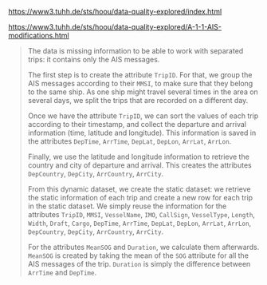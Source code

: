 https://www3.tuhh.de/sts/hoou/data-quality-explored/index.html

https://www3.tuhh.de/sts/hoou/data-quality-explored/A-1-1-AIS-modifications.html

> The data is missing information to be able to work with separated trips: it contains only the AIS messages.
>
> The first step is to create the attribute `TripID`. For that, we group the AIS messages according to their `MMSI`, to make sure that they belong to the same ship. As one ship might travel several times in the area on several days, we split the trips that are recorded on a different day.
>
> Once we have the attribute `TripID`, we can sort the values of each trip according to their timestamp, and collect the departure and arrival information (time, latitude and longitude). This information is saved in the attributes `DepTime`, `ArrTime`, `DepLat`, `DepLon`, `ArrLat`, `ArrLon`.
>
> Finally, we use the latitude and longitude information to retrieve the country and city of departure and arrival. This creates the attributes `DepCountry`, `DepCity`, `ArrCountry`, `ArrCity`.
>
> From this dynamic dataset, we create the static dataset: we retrieve the static information of each trip and create a new row for each trip in the static dataset. We simply reuse the information for the attributes `TripID`, `MMSI`, `VesselName`, `IMO`, `CallSign`, `VesselType`, `Length`, `Width`, `Draft`, `Cargo`, `DepTime`, `ArrTime`, `DepLat`, `DepLon`, `ArrLat`, `ArrLon`, `DepCountry`, `DepCity`, `ArrCountry`, `ArrCity`.
>
> For the attributes `MeanSOG` and `Duration`, we calculate them afterwards. `MeanSOG` is created by taking the mean of the `SOG` attribute for all the AIS messages of the trip. `Duration` is simply the difference between `ArrTime` and `DepTime`.
